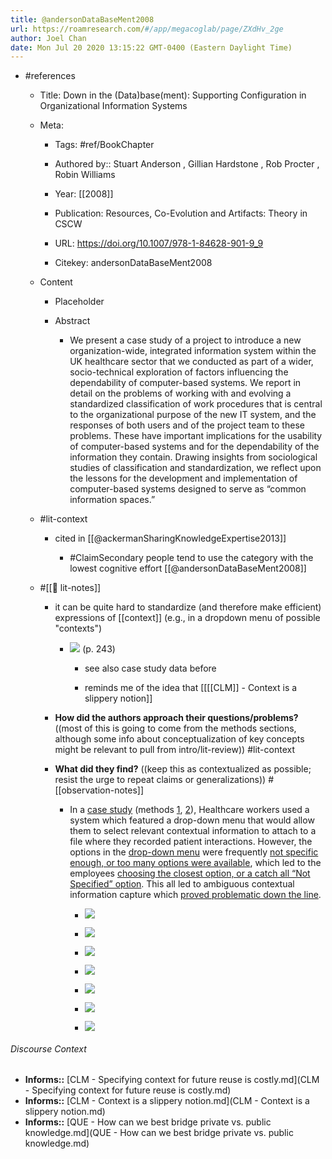 ```yaml
---
title: @andersonDataBaseMent2008
url: https://roamresearch.com/#/app/megacoglab/page/ZXdHv_2ge
author: Joel Chan
date: Mon Jul 20 2020 13:15:22 GMT-0400 (Eastern Daylight Time)
---
```


- #references

    - Title: Down in the (Data)base(ment): Supporting Configuration in Organizational Information Systems

    - Meta:

        - Tags: #ref/BookChapter

        - Authored by::  Stuart Anderson ,  Gillian Hardstone ,  Rob Procter ,  Robin Williams

        - Year: [[2008]]

        - Publication: Resources, Co-Evolution and Artifacts: Theory in CSCW

        - URL: https://doi.org/10.1007/978-1-84628-901-9_9

        - Citekey: andersonDataBaseMent2008

    - Content

        - Placeholder

        - Abstract

            - We present a case study of a project to introduce a new organization-wide, integrated information system within the UK healthcare sector that we conducted as part of a wider, socio-technical exploration of factors influencing the dependability of computer-based systems. We report in detail on the problems of working with and evolving a standardized classification of work procedures that is central to the organizational purpose of the new IT system, and the responses of both users and of the project team to these problems. These have important implications for the usability of computer-based systems and for the dependability of the information they contain. Drawing insights from sociological studies of classification and standardization, we reflect upon the lessons for the development and implementation of computer-based systems designed to serve as “common information spaces.”

    - #lit-context

        - cited in [[@ackermanSharingKnowledgeExpertise2013]]

            - #ClaimSecondary people tend to use the category with the lowest cognitive effort [[@andersonDataBaseMent2008]]

    - #[[📝 lit-notes]]

        - it can be quite hard to standardize (and therefore make efficient) expressions of [[context]] (e.g., in a dropdown menu of possible "contexts")

            - ![](https://firebasestorage.googleapis.com/v0/b/firescript-577a2.appspot.com/o/imgs%2Fapp%2Fmegacoglab%2Fc3jEajkCsS.png?alt=media&token=3251d848-c487-4433-a9c5-42052f534a0c) (p. 243)

                - see also case study data before

                - reminds me of the idea that [[[[CLM]] - Context is a slippery notion]]

        - **How did the authors approach their questions/problems?** ((most of this is going to come from the methods sections, although some info about conceptualization of key concepts might be relevant to pull from intro/lit-review)) #lit-context

        - **What did they find?** ((keep this as contextualized as possible; resist the urge to repeat claims or generalizations)) #[[observation-notes]]

            - In a [case study](![](https://firebasestorage.googleapis.com/v0/b/firescript-577a2.appspot.com/o/imgs%2Fapp%2Fmegacoglab%2FR52nKzU5nS.png?alt=media&token=f2b63f4c-979a-4321-ae41-aca5f23071a8)) (methods [1](((HH7e2hyT2))), [2](((8pTMoQtJD)))), Healthcare workers used a system which featured a drop-down menu that would allow them to select relevant contextual information to attach to a file where they recorded patient interactions. However, the options in the [drop-down menu](((SdDwD5xWe))) were frequently [not specific enough, or too many options were available](((_b8X5Ey1Z))), which led to the employees [choosing the closest option, or a catch all “Not Specified” option](((w-26O9uLq))). This all led to ambiguous contextual information capture which [proved problematic down the line](((IxXKHy5DM))).

                - ![](https://firebasestorage.googleapis.com/v0/b/firescript-577a2.appspot.com/o/imgs%2Fapp%2Fmegacoglab%2FbdQgn-PEVF.png?alt=media&token=711e6615-7c99-4349-a474-1e06137cb46f)

                - ![](https://firebasestorage.googleapis.com/v0/b/firescript-577a2.appspot.com/o/imgs%2Fapp%2Fmegacoglab%2FBZtUFaIw1q.png?alt=media&token=15949c86-02ed-44bc-b0e9-b89a857b6419)

                - ![](https://firebasestorage.googleapis.com/v0/b/firescript-577a2.appspot.com/o/imgs%2Fapp%2Fmegacoglab%2FrSZ8kWjyBl.png?alt=media&token=76e39a8d-04f8-46f0-8669-6ea4f859518a)

                - ![](https://firebasestorage.googleapis.com/v0/b/firescript-577a2.appspot.com/o/imgs%2Fapp%2Fmegacoglab%2F7XlH240W5Q.png?alt=media&token=5e1c2978-84b0-4b9f-9aa8-44d3caf84b7b)

                - ![](https://firebasestorage.googleapis.com/v0/b/firescript-577a2.appspot.com/o/imgs%2Fapp%2Fmegacoglab%2Ff14UcNMOTO.png?alt=media&token=778577e3-4517-4c18-9470-ffdd3a054e13)

                - ![](https://firebasestorage.googleapis.com/v0/b/firescript-577a2.appspot.com/o/imgs%2Fapp%2Fmegacoglab%2FWCkyPgpvjg.png?alt=media&token=230819c0-5282-4497-b0d1-12a3b7534e29)

                - ![](https://firebasestorage.googleapis.com/v0/b/firescript-577a2.appspot.com/o/imgs%2Fapp%2Fmegacoglab%2FR52nKzU5nS.png?alt=media&token=f2b63f4c-979a-4321-ae41-aca5f23071a8)

###### Discourse Context

- **Informs::** [CLM - Specifying context for future reuse is costly.md](CLM - Specifying context for future reuse is costly.md)
- **Informs::** [CLM - Context is a slippery notion.md](CLM - Context is a slippery notion.md)
- **Informs::** [QUE - How can we best bridge private vs. public knowledge.md](QUE - How can we best bridge private vs. public knowledge.md)

